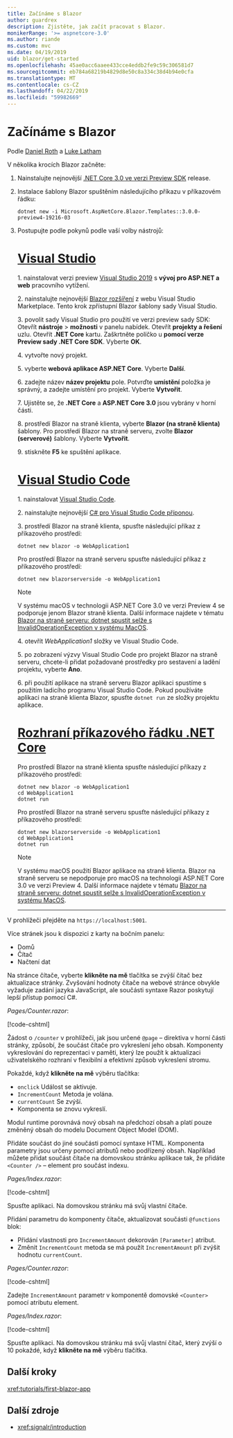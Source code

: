 ```yaml
---
title: Začínáme s Blazor
author: guardrex
description: Zjistěte, jak začít pracovat s Blazor.
monikerRange: '>= aspnetcore-3.0'
ms.author: riande
ms.custom: mvc
ms.date: 04/19/2019
uid: blazor/get-started
ms.openlocfilehash: 45ae0acc6aaee433cce4eddb2fe9c59c306581d7
ms.sourcegitcommit: eb784a68219b4829d8e50c8a334c38d4b94e0cfa
ms.translationtype: MT
ms.contentlocale: cs-CZ
ms.lasthandoff: 04/22/2019
ms.locfileid: "59982669"
---
```

# <a name="get-started-with-blazor"></a>Začínáme s Blazor

Podle [Daniel Roth](https://github.com/danroth27) a [Luke Latham](https://github.com/guardrex)

V několika krocích Blazor začněte:

1. Nainstalujte nejnovější [.NET Core 3.0 ve verzi Preview SDK](https://dotnet.microsoft.com/download/dotnet-core/3.0) release.

1. Instalace šablony Blazor spuštěním následujícího příkazu v příkazovém řádku:

   ```console
   dotnet new -i Microsoft.AspNetCore.Blazor.Templates::3.0.0-preview4-19216-03
   ```

1. Postupujte podle pokynů podle vaší volby nástrojů:

   # <a name="visual-studiotabvisual-studio"></a>[Visual Studio](#tab/visual-studio)

   1.&nbsp;nainstalovat verzi preview [Visual Studio 2019](https://visualstudio.com/preview) s **vývoj pro ASP.NET a web** pracovního vytížení.

   2.&nbsp;nainstalujte nejnovější [Blazor rozšíření](https://go.microsoft.com/fwlink/?linkid=870389) z webu Visual Studio Marketplace. Tento krok zpřístupní Blazor šablony sady Visual Studio.

   3.&nbsp;povolit sady Visual Studio pro použití ve verzi preview sady SDK: Otevřít **nástroje** > **možnosti** v panelu nabídek. Otevřít **projekty a řešení** uzlu. Otevřít **.NET Core** kartu. Zaškrtněte políčko u **pomocí verze Preview sady .NET Core SDK**. Vyberte **OK**.

   4.&nbsp;vytvořte nový projekt.

   5.&nbsp;vyberte **webová aplikace ASP.NET Core**. Vyberte **Další**.

   6.&nbsp;zadejte název **název projektu** pole. Potvrďte **umístění** položka je správný, a zadejte umístění pro projekt. Vyberte **Vytvořit**.

   7.&nbsp;Ujistěte se, že **.NET Core** a **ASP.NET Core 3.0** jsou vybrány v horní části.

   8.&nbsp;prostředí Blazor na straně klienta, vyberte **Blazor (na straně klienta)** šablony. Pro prostředí Blazor na straně serveru, zvolte **Blazor (serverové)** šablony. Vyberte **Vytvořit**.

   9.&nbsp;stiskněte **F5** ke spuštění aplikace.

   # <a name="visual-studio-codetabvisual-studio-code"></a>[Visual Studio Code](#tab/visual-studio-code)
   
   1.&nbsp;nainstalovat [Visual Studio Code](https://code.visualstudio.com/).

   2.&nbsp;nainstalujte nejnovější [ C# pro Visual Studio Code příponou](https://marketplace.visualstudio.com/items?itemName=ms-vscode.csharp).

   3.&nbsp;prostředí Blazor na straně klienta, spusťte následující příkaz z příkazového prostředí:

      ```console
      dotnet new blazor -o WebApplication1
      ```

      Pro prostředí Blazor na straně serveru spusťte následující příkaz z příkazového prostředí:

      ```console
      dotnet new blazorserverside -o WebApplication1
      ```

      > [!NOTE]
      > V systému macOS v technologii ASP.NET Core 3.0 ve verzi Preview 4 se podporuje jenom Blazor straně klienta. Další informace najdete v tématu [Blazor na straně serveru: dotnet spustit selže s InvalidOperationException v systému MacOS](https://github.com/aspnet/AspNetCore/issues/9402).

   4.&nbsp;otevřít *WebApplication1* složky ve Visual Studio Code.

   5.&nbsp;po zobrazení výzvy Visual Studio Code pro projekt Blazor na straně serveru, chcete-li přidat požadované prostředky pro sestavení a ladění projektu, vyberte **Ano**.

   6.&nbsp;při použití aplikace na straně serveru Blazor aplikaci spustíme s použitím ladicího programu Visual Studio Code. Pokud používáte aplikaci na straně klienta Blazor, spusťte `dotnet run` ze složky projektu aplikace.

   <!--

   # [Visual Studio for Mac](#tab/visual-studio-mac)

   1.&nbsp;Install [Visual Studio for Mac](https://visualstudio.microsoft.com/vs/mac/). Switch the [Update channel to Preview](/visualstudio/mac/install-preview).

   2.&nbsp;Select **File** > **New Solution** or **New Project**.

   3.&nbsp;In the sidebar, select **.NET Core** > **App**.

   4.&nbsp;For an experience with Blazor server-side, select the **ASP.NET Core Blazor (server-side)** template. For an experience with Blazor server-side, select the **ASP.NET Core Blazor (client-side)** template. Select **Next**.

   5.&nbsp;The **Target Framework** defaults to **.NET Core 3.0**. Select **Next**.

   6.&nbsp;In the **Project Name** field, enter `WebApplication1`. Select **Create**.

   7.&nbsp;Select **Run** > **Run Without Debugging** to run the app *without the debugger*. Running with the debugger isn't supported at this time.

   -->

   # <a name="net-core-clitabnetcore-cli"></a>[Rozhraní příkazového řádku .NET Core](#tab/netcore-cli/)

   Pro prostředí Blazor na straně klienta spusťte následující příkazy z příkazového prostředí:

   ```console
   dotnet new blazor -o WebApplication1
   cd WebApplication1
   dotnet run
   ```

   Pro prostředí Blazor na straně serveru spusťte následující příkazy z příkazového prostředí:

   ```console
   dotnet new blazorserverside -o WebApplication1
   cd WebApplication1
   dotnet run
   ```

   > [!NOTE]
   > V systému macOS použití Blazor aplikace na straně klienta. Blazor na straně serveru se nepodporuje pro macOS na technologii ASP.NET Core 3.0 ve verzi Preview 4. Další informace najdete v tématu [Blazor na straně serveru: dotnet spustit selže s InvalidOperationException v systému MacOS](https://github.com/aspnet/AspNetCore/issues/9402).

   ---

V prohlížeči přejděte na `https://localhost:5001`.

Více stránek jsou k dispozici z karty na bočním panelu:

* Domů
* Čítač
* Načtení dat

Na stránce čítače, vyberte **klikněte na mě** tlačítka se zvýší čítač bez aktualizace stránky. Zvyšování hodnoty čítače na webové stránce obvykle vyžaduje zadání jazyka JavaScript, ale součásti syntaxe Razor poskytují lepší přístup pomocí C#.

*Pages/Counter.razor*:

[!code-cshtml[](get-started/samples_snapshot/3.x/Counter1.razor)]

Žádost o `/counter` v prohlížeči, jak jsou určené `@page` – direktiva v horní části stránky, způsobí, že součást čítače pro vykreslení jeho obsah. Komponenty vykreslování do reprezentaci v paměti, který lze použít k aktualizaci uživatelského rozhraní v flexibilní a efektivní způsob vykreslení stromu.

Pokaždé, když **klikněte na mě** výběru tlačítka:

* `onclick` Událost se aktivuje.
* `IncrementCount` Metoda je volána.
* `currentCount` Se zvýší.
* Komponenta se znovu vykreslí.

Modul runtime porovnává nový obsah na předchozí obsah a platí pouze změněný obsah do modelu Document Object Model (DOM).

Přidáte součást do jiné součásti pomocí syntaxe HTML. Komponenta parametry jsou určeny pomocí atributů nebo podřízený obsah. Například můžete přidat součást čítače na domovskou stránku aplikace tak, že přidáte `<Counter />` – element pro součást indexu.

*Pages/Index.razor*:

[!code-cshtml[](get-started/samples_snapshot/3.x/Index1.razor?highlight=7)]

Spusťte aplikaci. Na domovskou stránku má svůj vlastní čítače.

Přidání parametru do komponenty čítače, aktualizovat součásti `@functions` blok:

* Přidání vlastnosti pro `IncrementAmount` dekorován `[Parameter]` atribut.
* Změnit `IncrementCount` metoda se má použít `IncrementAmount` při zvýšit hodnotu `currentCount`.

*Pages/Counter.razor*:

[!code-cshtml[](get-started/samples_snapshot/3.x/Counter2.razor?highlight=4-5,9)]

Zadejte `IncrementAmount` parametr v komponentě domovské `<Counter>` pomocí atributu element.

*Pages/Index.razor*:

[!code-cshtml[](get-started/samples_snapshot/3.x/Index2.razor)]

Spusťte aplikaci. Na domovskou stránku má svůj vlastní čítač, který zvýší o 10 pokaždé, když **klikněte na mě** výběru tlačítka.

## <a name="next-steps"></a>Další kroky

<xref:tutorials/first-blazor-app>

## <a name="additional-resources"></a>Další zdroje

* <xref:signalr/introduction>
